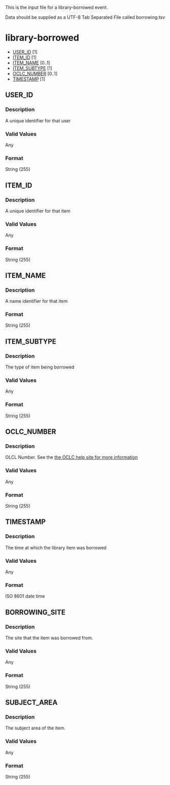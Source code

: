 This is the input file for a library-borrowed event.

Data should be supplied as a UTF-8 Tab Separated File called borrowing.tsv

# library-borrowed

* [USER_ID](#user_id) [1]
* [ITEM_ID](#item_id) [1]
* [ITEM_NAME](#item_name) [0..1]
* [ITEM_SUBTYPE](#item_subtype) [1]
* [OCLC_NUMBER](#oclc_number) [0..1]
* [TIMESTAMP](#timestamp) [1]



## USER_ID 
### Description

A unique identifier for that user

### Valid Values
Any

### Format
String (255)

## ITEM_ID 
### Description

A unique identifier for that item

### Valid Values
Any

### Format
String (255)


## ITEM_NAME
### Description

A name identifier for that item

### Format
String (255)

## ITEM_SUBTYPE
### Description

The type of item being borrowed

### Valid Values
Any

### Format
String (255)


## OCLC_NUMBER
### Description

OLCL Number. See the [the OCLC help site for more information](https://help.oclc.org/Metadata_Services/WorldShare_Collection_Manager/Choose_your_Collection_Manager_workflow/Data_sync_collections/Prepare_your_data/035_field_and_OCLC_control_numbers)


### Valid Values
Any

### Format
String (255)


## TIMESTAMP 
### Description
The time at which the library item was borrowed

### Valid Values
Any

### Format
ISO 8601 date time

## BORROWING_SITE 
### Description
The site that the item was borrowed from.

### Valid Values
Any

### Format
String (255)

## SUBJECT_AREA 
### Description
The subject area of the item.

### Valid Values
Any

### Format
String (255)











